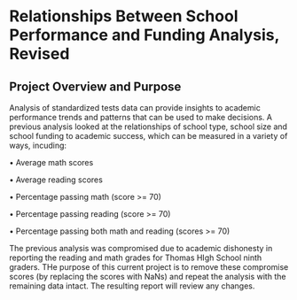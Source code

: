 # Relationships Between School Performance and Funding Analysis, Revised

## Project Overview and Purpose

Analysis of standardized tests data can provide insights to academic performance trends and patterns that can be used to make decisions. A previous analysis looked at the relationships of school type, school size and school funding to academic success, which can be measured in a variety of ways, incuding:

•	Average math scores

•	Average reading scores

•	Percentage passing math (score >= 70)

•	Percentage passing reading (score >= 70)

•	Percentage passing both math and reading (scores >= 70)

The previous analysis was compromised due to academic dishonesty in reporting the reading and math grades for Thomas HIgh School ninth graders.  THe purpose of this current project is to remove these compromise scores (by replacing the scores with NaNs) and repeat the analysis with the remaining data intact.  The resulting report will review any changes.
